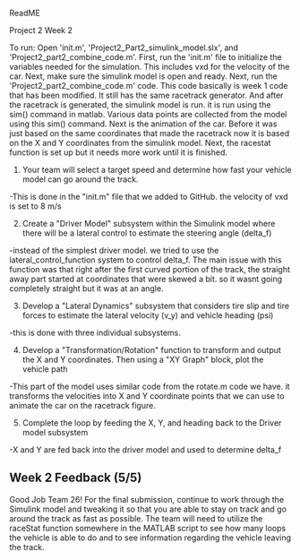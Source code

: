 ReadME

Project 2 Week 2

To run:
  Open 'init.m', 'Project2_Part2_simulink_model.slx', and 'Project2_part2_combine_code.m'.  First, run the 'init.m' file to
initialize the variables needed for the simulation.  This includes vxd for the velocity of the car. Next, make sure the simulink
model is open and ready. Next, run the 'Project2_part2_combine_code.m' code.  This code basically is week 1 code that has been
modified.  It still has the same racetrack generator.  And after the racetrack is generated, the simulink model is run.  it is
run using the sim() command in matlab. Various data points are collected from the model using this sim() command. Next is the
animation of the car. Before it was just based on the same coordinates that made the racetrack now it is based on the X and Y 
coordinates from the simulink model.  Next, the racestat function is set up but it needs more work until it is finished.  

1. Your team will select a target speed and determine how fast your
 vehicle model can go around the track.

-This is done in the "init.m" file that we added to GitHub.  the velocity of vxd is set to 8 m/s

 2. Create a "Driver Model" subsystem within the Simulink model where
 there will be a lateral control to estimate the steering angle (delta_f) 

-instead of the simplest driver model.  we tried to use the lateral_control_function system to control delta_f.
The main issue with this function was that right after the first curved portion of the track, the straight away part started
at coordinates that were skewed a bit.  so it wasnt going completely straight but it was at an angle.

3. Develop a "Lateral Dynamics" subsystem that considers tire slip and tire
 forces to estimate the lateral velocity (v_y) and vehicle heading (psi)

-this is done with three individual subsystems.

 4. Develop a "Transformation/Rotation" function to transform and output
 the X and Y coordinates. Then using a "XY Graph" block, plot the vehicle
 path

-This part of the model uses similar code from the rotate.m code we have.  it transforms the velocities into X and Y coordinate
points that we can use to animate the car on the racetrack figure.

 5. Complete the loop by feeding the X, Y, and heading back to the Driver
 model subsystem 

-X and Y are fed back into the driver model and used to determine delta_f

## Week 2 Feedback (5/5)
Good Job Team 26! For the final submission, continue to work through the Simulink model and tweaking it so that you are able to stay on track and go around the track as fast as possible. The team will need to utilize the raceStat function somewhere in the MATLAB script to see how many loops the vehicle is able to do and to see information regarding the vehicle leaving the track.
